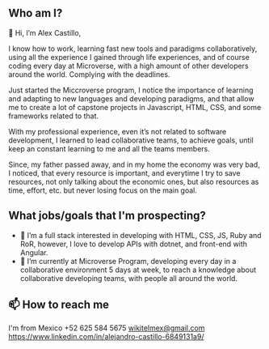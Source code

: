 ## Who am I?
👋 Hi, I’m Alex Castillo, 

I know how to work, learning fast new tools and paradigms collaboratively, using all the experience I gained through life experiences, and of course coding every day at Microverse, with a high amount of other developers around the world. Complying with the deadlines.

Just started the Miccroverse program, I notice the importance of learning and adapting to new languages and developing paradigms, and that allow me to create a lot of capstone projects in Javascript, HTML, CSS, and some frameworks related to that.

With my professional experience, even it’s not related to software development, I learned to lead collaborative teams, to achieve goals, until keep an constant learning to me and all the teams members.

Since, my father passed away, and in my home the economy was very bad, I noticed, that every resource is important, and everytime I try to save resources, not only talking about the economic ones, but also resources as time, effort, etc. but never losing focus on the main goal.

## What jobs/goals that I'm prospecting?
- 👀 I’m a full stack interested in developing with HTML, CSS, JS, Ruby and RoR, however, I love to develop APIs with dotnet, and front-end with Angular.
- 🌱 I’m currently at Microverse Program, developing every day in a collaborative environment 5 days at week, to reach a knowledge about collaborative developing teams, with people all around the world.

## 📫 How to reach me 
  I'm from Mexico
  +52 625 584 5675
  wikitelmex@gmail.com
  https://www.linkedin.com/in/alejandro-castillo-6849131a9/
  

<!---
Wikitelmex/Wikitelmex is a ✨ special ✨ repository because its `README.md` (this file) appears on your GitHub profile.
You can click the Preview link to take a look at your changes.
--->
